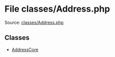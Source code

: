 File classes/Address.php
=========

Source: [classes/Address.php](https://github.com/PrestaShop/PrestaShop/blob/1.5.0.9/classes/Address.php)


Classes
-------

* [AddressCore](class.AddressCore.md)

